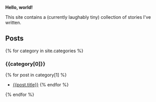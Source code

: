 
**Hello, world!**

This site contains a (currently laughably tiny) collection of stories I've written.

## Posts

{% for category in site.categories %}
### {{category[0]}}

{% for post in category[1] %}
* [{{post.title}}]({{post.url}})
{% endfor %}

{% endfor %}
